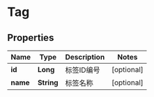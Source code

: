 

# Tag

## Properties

Name | Type | Description | Notes
------------ | ------------- | ------------- | -------------
**id** | **Long** | 标签ID编号 |  [optional]
**name** | **String** | 标签名称 |  [optional]



